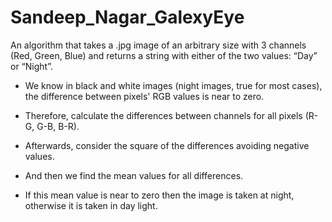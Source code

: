 # Sandeep_Nagar_GalexyEye
An algorithm that takes a .jpg image of an arbitrary size with 3 channels (Red, Green, Blue) and returns a string with either of the two values: “Day” or “Night”.

- We know in black and white images (night images, true for most cases), the difference between pixels' RGB values is near to zero.
 
- Therefore, calculate the differences between channels for all pixels (R-G, G-B, B-R).

- Afterwards, consider the square of the differences avoiding negative values.

- And then we find the mean values for all differences.

- If this mean value is near to zero then the image is taken at night, otherwise it is taken in day light.
